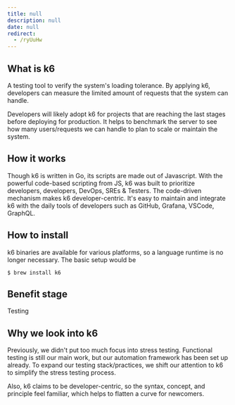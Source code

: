 ```yaml
---
title: null
description: null
date: null
redirect:
  - /ryUuHw
---
```


## What is k6

A testing tool to verify the system's loading tolerance. By applying k6, developers can measure the limited amount of requests that the system can handle.

Developers will likely adopt k6 for projects that are reaching the last stages before deploying for production. It helps to benchmark the server to see how many users/requests we can handle to plan to scale or maintain the system.

## How it works

Though k6 is written in Go, its scripts are made out of Javascript. With the powerful code-based scripting from JS, k6 was built to prioritize developers, developers, DevOps, SREs & Testers. The code-driven mechanism makes k6 developer-centric. It's easy to maintain and integrate k6 with the daily tools of developers such as GitHub, Grafana, VSCode, GraphQL.

## How to install

k6 binaries are available for various platforms, so a language runtime is no longer necessary. The basic setup would be

`$ brew install k6`

## Benefit stage

Testing

## Why we look into k6

Previously, we didn't put too much focus into stress testing. Functional testing is still our main work, but our automation framework has been set up already. To expand our testing stack/practices, we shift our attention to k6 to simplify the stress testing process.

Also, k6 claims to be developer-centric, so the syntax, concept, and principle feel familiar, which helps to flatten a curve for newcomers.
